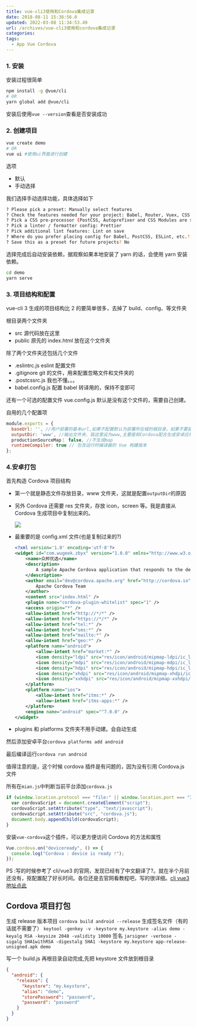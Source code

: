 ```yaml
---
title: vue-cli3使用和Cordova集成记录
date: 2018-08-11 15:38:56.0
updated: 2022-03-08 11:34:53.49
url: /archives/vue-cli3使用和cordova集成记录
categories:
tags:
  - App Vue Cordova
---
```


### 1. 安装

安装过程很简单

```sh
npm install -g @vue/cli
# OR
yarn global add @vue/cli
```

  <!--more-->

安装后使用`vue --version`查看是否安装成功

### 2. 创建项目

```sh
vue create demo
# OR
vue ui #使用ui界面进行创建
```

选项

- 默认
- 手动选择

我们选择手动选择功能，具体选择如下

```sh
? Please pick a preset: Manually select features
? Check the features needed for your project: Babel, Router, Vuex, CSS Pre-processors, Linter
? Pick a CSS pre-processor (PostCSS, Autoprefixer and CSS Modules are supported by default): LESS
? Pick a linter / formatter config: Prettier
? Pick additional lint features: Lint on save
? Where do you prefer placing config for Babel, PostCSS, ESLint, etc.? In dedicated config files
? Save this as a preset for future projects? No
```

选择完成后自动安装依赖，据观察如果本地安装了 yarn 的话，会使用 yarn 安装依赖。

```sh
cd demo
yarn serve
```

### 3. 项目结构和配置

vue-cli 3 生成的项目结构比 2 的要简单很多，去掉了 build、config、等文件夹

根目录两个文件夹

- src 源代码放在这里
- public 原先的 index.html 放在这个文件夹

除了两个文件夹还包括几个文件

- .eslintrc.js eslint 配置文件
- .gitignore git 的文件，用来配置忽略文件和文件夹的
- .postcssrc.js 我也不懂。。。
- babel.config.js 配置 babel 转译用的，保持不变即可

还有一个可选的配置文件 vue.config.js 默认是没有这个文件的，需要自己创建。

自用的几个配置项

```javascript
module.exports = {
  baseUrl: '', //用户部署的基本url,如果不配置默认为部署所在域的根目录，如果不要部署到子路径，则需要配置该项。如果设为空，转移后的使用相对路径引用文件。并且将所有的css js都放到了根目录
  outputDir: 'www', //输出文件夹，我这里设为www,主要是和Cordova配合生成安卓应用的。
  productionSourceMap： false, //不生成map
  runtimeCompiler: true // 包含运行时编译器的 Vue 构建版本
};

```

### 4.安卓打包

首先构造 Cordova 项目结构

- 第一个就是静态文件存放目录，www 文件夹，这就是配置`outputDir`的原因

- 另外 Cordova 还需要 res 文件夹，存放 icon，screen 等。我是直接从 Cordova 生成项目中复制出来的。

  ![](http://obr4xf51d.bkt.clouddn.com/18-8-11/92004247.jpg)

- 最重要的是 config.xml 文件(也是复制过来的?)

  ```xml
  <?xml version='1.0' encoding='utf-8'?>
  <widget id="com.wugeek.zbyx" version="1.0.0" xmlns="http://www.w3.org/ns/widgets" xmlns:cdv="http://cordova.apache.org/ns/1.0">
      <name>众邦优选</name>
      <description>
          A sample Apache Cordova application that responds to the deviceready event.
      </description>
      <author email="dev@cordova.apache.org" href="http://cordova.io">
          Apache Cordova Team
      </author>
      <content src="index.html" />
      <plugin name="cordova-plugin-whitelist" spec="1" />
      <access origin="*" />
      <allow-intent href="http://*/*" />
      <allow-intent href="https://*/*" />
      <allow-intent href="tel:*" />
      <allow-intent href="sms:*" />
      <allow-intent href="mailto:*" />
      <allow-intent href="geo:*" />
      <platform name="android">
          <allow-intent href="market:*" />
          <icon density="ldpi" src="res/icon/android/mipmap-ldpi/ic_launcher.png" />
          <icon density="mdpi" src="res/icon/android/mipmap-mdpi/ic_launcher.png" />
          <icon density="hdpi" src="res/icon/android/mipmap-hdpi/ic_launcher.png" />
          <icon density="xhdpi" src="res/icon/android/mipmap-xhdpi/ic_launcher.png" />
          <icon density="xxhdpi" src="res/icon/android/mipmap-xxhdpi/ic_launcher.png" />
      </platform>
      <platform name="ios">
          <allow-intent href="itms:*" />
          <allow-intent href="itms-apps:*" />
      </platform>
      <engine name="android" spec="^7.0.0" />
  </widget>

  ```

- plugins 和 platforms 文件夹不用手动建。会自动生成

然后添加安卓平台`cordova platforms add android`

最后编译运行`cordova run android`

值得注意的是，这个时候 cordova 插件是有问题的，因为没有引用 Cordova.js 文件

所有在`mian.js`中判断当前平台添加`cordova.js`

```javascript
if (window.location.protocol === "file:" || window.location.port === "3000") {
  var cordovaScript = document.createElement("script");
  cordovaScript.setAttribute("type", "text/javascript");
  cordovaScript.setAttribute("src", "cordova.js");
  document.body.appendChild(cordovaScript);
}
```

安装`vue-cordova`这个插件，可以更方便访问 Cordova 的方法和属性

```javascript
Vue.cordova.on("deviceready", () => {
  console.log("Cordova : device is ready !");
});
```

PS :写的时候参考了 cli/vue3 的官网，发现已经有了中文翻译了?。就在半个月前还没有，抠配置配了好长时间。各位还是去官网看教程吧，写的很详细。[cli vue3 地址点此](https://cli.vuejs.org/zh/)

## Cordova 项目打包

生成 release 版本项目
`cordova build android --release`
生成签名文件（有的话就不需要了）
`keytool -genkey -v -keystore my.keystore -alias demo -keyalg RSA -keysize 2048 -validity 10000`
签名
`jarsigner -verbose -sigalg SHA1withRSA -digestalg SHA1 -keystore my.keystore app-release-unsigned.apk demo`

写一个 build.js 再根目录自动完成,先把 keystore 文件放到根目录

```json
{
  "android": {
    "release": {
      "keystore": "my.keystore",
      "alias": "demo",
      "storePassword": "password",
      "password": "password"
    }
  }
}
```
